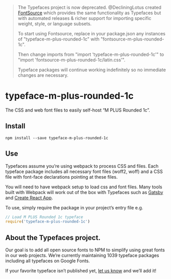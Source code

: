 >The Typefaces project is now deprecated. @DecliningLotus created
[FontSource](https://github.com/fontsource/fontsource) which provides the
same functionality as Typefaces but with automated releases & richer
support for importing specific weight, style, or language subsets.
>
>To start using Fontsource, replace in your package.json any instances of
"typeface-m-plus-rounded-1c" with "fontsource-m-plus-rounded-1c".
>
> Then change imports from "import 'typeface-m-plus-rounded-1c'" to "import 'fontsource-m-plus-rounded-1c/latin.css'".
>
>Typeface packages will continue working indefinitely so no immediate
>changes are necessary.

# typeface-m-plus-rounded-1c

The CSS and web font files to easily self-host “M PLUS Rounded 1c”.

## Install

`npm install --save typeface-m-plus-rounded-1c`

## Use

Typefaces assume you’re using webpack to process CSS and files. Each typeface
package includes all necessary font files (woff2, woff) and a CSS file with
font-face declarations pointing at these files.

You will need to have webpack setup to load css and font files. Many tools built
with Webpack will work out of the box with Typefaces such as [Gatsby](https://github.com/gatsbyjs/gatsby)
and [Create React App](https://github.com/facebookincubator/create-react-app).

To use, simply require the package in your project’s entry file e.g.

```javascript
// Load M PLUS Rounded 1c typeface
require('typeface-m-plus-rounded-1c')
```

## About the Typefaces project.

Our goal is to add all open source fonts to NPM to simplify using great fonts in
our web projects. We’re currently maintaining 1039 typeface packages
including all typefaces on Google Fonts.

If your favorite typeface isn’t published yet, [let us know](https://github.com/KyleAMathews/typefaces)
and we’ll add it!
